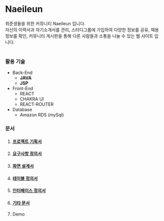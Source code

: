# Naeileun
취준생들을 위한 커뮤니티 Naeileun 입니다. <br>
자신의 이력서과 자기소개서를 관리, 스터디그룹에 가입하여 다양한 정보를 공유, 채용정보를 확인, 커뮤니티 게시판을 통해 다른 사람들과 소통을 나눌 수 있는 웹 사이트 입니다. <br><br>

### 활용 기술
* Back-End
  * **JAVA**
  * **JSP**
* Front-End
  * REACT
  * CHAKRA UI
  * REACT-ROUTER
* Database
  * Amazon RDS (mySql)

### 문서
1. <a href="https://www.canva.com/design/DAGG9AZGpgw/Pp8jHgaWU0RBg1ZV9u26cA/edit"><h4>프로젝트 기획서</h4></a>
2. <a href="https://docs.google.com/spreadsheets/d/1q8V6A5LC5ZKv9DVxExR1PSdV8czj_3ASyJHBqQv2q3Q/edit#gid=0" target="_blank"><h4>요구사항 정의서</h4></a>
3. <a href="https://ovenapp.io/project/LO8KqXZVArHsjTgByNQlagoMATYp1Ifu#QhHy3" target="_blank"><h4>화면 설계서</h4></a>
4. <a href="https://docs.google.com/spreadsheets/d/1BMhdGyFc1mNLpGda8t7mWjYUd53ISWNtstGZQnMfeA8/edit#gid=0" target="_blank"><h4>테이블 정의서</h4></a>
5. <a href="https://docs.google.com/spreadsheets/d/1rF1VCMKqByDHVBjlTNMszPitTprvRptSjdT_eUva0Eg/edit#gid=0" target="_blank"><h4>인터페이스 정의서</h4></a>
6. <a href="https://drive.google.com/drive/folders/1vbiigl3PfuLDbsnJxV_PXUUUUySZrToo" target="_blank"><h4>기타 문서</h4></a>
7. Demo
